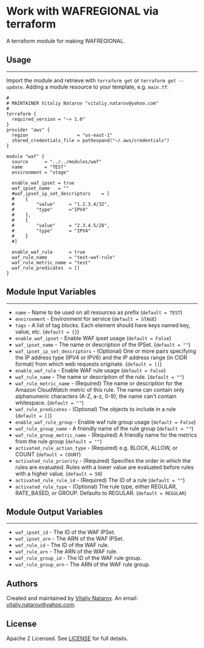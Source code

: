 # Work with WAFREGIONAL via terraform

A terraform module for making WAFREGIONAL.


## Usage
----------------------
Import the module and retrieve with ```terraform get``` or ```terraform get --update```. Adding a module resource to your template, e.g. `main.tf`:

```
#
# MAINTAINER Vitaliy Natarov "vitaliy.natarov@yahoo.com"
#
terraform {
  required_version = "~> 1.0"
}
provider "aws" {
  region                  = "us-east-1"
  shared_credentials_file = pathexpand("~/.aws/credentials")
}

module "waf" {
  source      = "../../modules/waf"
  name        = "TEST"
  environment = "stage"

  enable_waf_ipset = true
  waf_ipset_name   = ""
  #waf_ipset_ip_set_descriptors    = [
  #    {
  #        "value"     = "1.2.3.4/32",
  #        "type"      ="IPV4"
  #    },
  #    {
  #        "value"     = "2.3.4.5/28",
  #        "type"      = "IPV4"
  #    }
  #]

  enable_waf_rule      = true
  waf_rule_name        = "test-waf-rule"
  waf_rule_metric_name = "test"
  waf_rule_predicates  = []
}

```

## Module Input Variables
----------------------
- `name` - Name to be used on all resources as prefix (`default = TEST`)
- `environment` - Environment for service (`default = STAGE`)
- `tags` - A list of tag blocks. Each element should have keys named key, value, etc. (`default = {}`)
- `enable_waf_ipset` - Enable WAF ipset usage (`default = False`)
- `waf_ipset_name` - The name or description of the IPSet. (`default = ""`)
- `waf_ipset_ip_set_descriptors` - (Optional) One or more pairs specifying the IP address type (IPV4 or IPV6) and the IP address range (in CIDR format) from which web requests originate. (`default = []`)
- `enable_waf_rule` - Enable WAF rule usage (`default = False`)
- `waf_rule_name` - The name or description of the rule. (`default = ""`)
- `waf_rule_metric_name` - (Required) The name or description for the Amazon CloudWatch metric of this rule. The name can contain only alphanumeric characters (A-Z, a-z, 0-9); the name can't contain whitespace. (`default = ""`)
- `waf_rule_predicates` - (Optional) The objects to include in a rule (`default = []`)
- `enable_waf_rule_group` - Enable waf rule group usage (`default = False`)
- `waf_rule_group_name` - A friendly name of the rule group (`default = ""`)
- `waf_rule_group_metric_name` - (Required) A friendly name for the metrics from the rule group (`default = ""`)
- `activated_rule_action_type` - (Required) e.g. BLOCK, ALLOW, or COUNT (`default = COUNT`)
- `activated_rule_priority` - (Required) Specifies the order in which the rules are evaluated. Rules with a lower value are evaluated before rules with a higher value. (`default = 50`)
- `activated_rule_rule_id` - (Required) The ID of a rule (`default = ""`)
- `activated_rule_type` - (Optional) The rule type, either REGULAR, RATE_BASED, or GROUP. Defaults to REGULAR. (`default = REGULAR`)

## Module Output Variables
----------------------
- `waf_ipset_id` - The ID of the WAF IPSet.
- `waf_ipset_arn` - The ARN of the WAF IPSet.
- `waf_rule_id` - The ID of the WAF rule.
- `waf_rule_arn` - The ARN of the WAF rule.
- `waf_rule_group_id` - The ID of the WAF rule group.
- `waf_rule_group_arn` - The ARN of the WAF rule group.


## Authors

Created and maintained by [Vitaliy Natarov](https://github.com/SebastianUA). An email: [vitaliy.natarov@yahoo.com](vitaliy.natarov@yahoo.com).

## License

Apache 2 Licensed. See [LICENSE](https://github.com/SebastianUA/terraform/blob/master/LICENSE) for full details.
